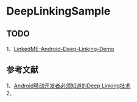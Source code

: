 # DeepLinkingSample   

## TODO   
1、[LinkedME-Android-Deep-Linking-Demo](https://github.com/WFC-LinkedME/LinkedME-Android-Deep-Linking-Demo/blob/master/LinkedME-Demo/src/main/assets/summary.html)     


## 参考文献    
1、[Android移动开发者必须知道的Deep Linking技术](https://zhuanlan.zhihu.com/p/21770186)      
2、

